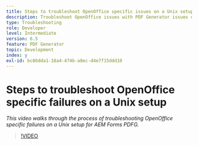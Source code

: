 ```yaml
---
title: Steps to troubleshoot OpenOffice specific issues on a Unix setup
description: Troubleshoot OpenOffice issues with PDF Generator issues on UNIX Setup.
type: Troubleshooting
role: Developer
level: Intermediate
version: 6.5
feature: PDF Generator
topic: Development
index: y
exl-id: bc86dda1-18a4-474b-a8ec-d4e7f15ddd10
---
```

# Steps to troubleshoot OpenOffice specific failures on a Unix setup

*This video walks through the process of troubleshooting OpenOffice specific failures on a Unix setup for AEM Forms PDFG.*

>[!VIDEO](https://video.tv.adobe.com/v/335551?quality=9&learn=on)
